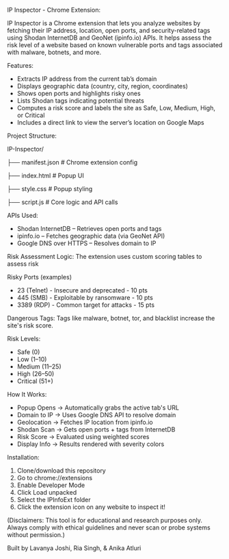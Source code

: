 IP Inspector - Chrome Extension:

IP Inspector is a Chrome extension that lets you analyze websites by fetching their IP address, location, open ports, and security-related tags using Shodan InternetDB and GeoNet (ipinfo.io) APIs. It helps assess the risk level of a website based on known vulnerable ports and tags associated with malware, botnets, and more.

Features:
* Extracts IP address from the current tab’s domain
* Displays geographic data (country, city, region, coordinates)
* Shows open ports and highlights risky ones
* Lists Shodan tags indicating potential threats
* Computes a risk score and labels the site as Safe, Low, Medium, High, or Critical
* Includes a direct link to view the server’s location on Google Maps

Project Structure:

IP-Inspector/

├── manifest.json         # Chrome extension config

├── index.html            # Popup UI

├── style.css             # Popup styling

├── script.js             # Core logic and API calls

APIs Used:
* Shodan InternetDB – Retrieves open ports and tags
* ipinfo.io – Fetches geographic data (via GeoNet API)
* Google DNS over HTTPS – Resolves domain to IP

Risk Assessment Logic:
The extension uses custom scoring tables to assess risk

Risky Ports (examples)
* 23 (Telnet) - Insecure and deprecated - 10 pts
* 445	(SMB) - Exploitable by ransomware - 10 pts
* 3389 (RDP) - Common target for attacks - 15 pts

Dangerous Tags:
Tags like malware, botnet, tor, and blacklist increase the site's risk score.

Risk Levels:
* Safe (0)
* Low (1–10)
* Medium (11–25)
* High (26–50)
* Critical (51+)

How It Works: 
* Popup Opens → Automatically grabs the active tab's URL
* Domain to IP → Uses Google DNS API to resolve domain
* Geolocation → Fetches IP location from ipinfo.io
* Shodan Scan → Gets open ports + tags from InternetDB
* Risk Score → Evaluated using weighted scores
* Display Info → Results rendered with severity colors

Installation:
1. Clone/download this repository
2. Go to chrome://extensions
3. Enable Developer Mode
4. Click Load unpacked
5. Select the IPInfoExt folder
6. Click the extension icon on any website to inspect it!

(Disclaimers: This tool is for educational and research purposes only. Always comply with ethical guidelines and never scan or probe systems without permission.)

Built by Lavanya Joshi, Ria Singh, & Anika Atluri
